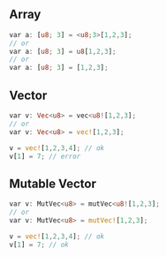 ## Array
```rust
var a: [u8; 3] = <u8;3>[1,2,3];
// or
var a: [u8; 3] = u8[1,2,3];
// or
var a: [u8; 3] = [1,2,3];
```
## Vector
```rust
var v: Vec<u8> = vec<u8![1,2,3];
// or
var v: Vec<u8> = vec![1,2,3];

v = vec![1,2,3,4]; // ok
v[1] = 7; // error
```
## Mutable Vector
```rust
var v: MutVec<u8> = mutVec<u8![1,2,3];
// or
var v: MutVec<u8> = mutVec![1,2,3];

v = vec![1,2,3,4]; // ok
v[1] = 7; // ok
```
